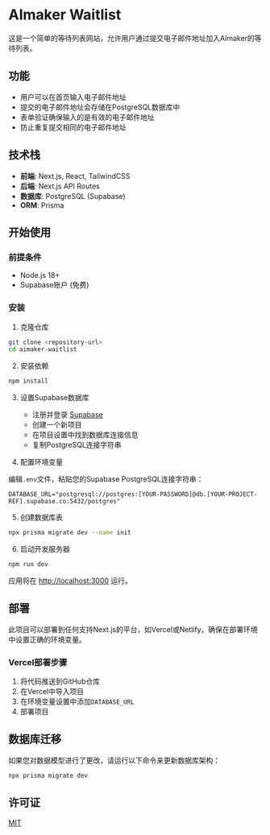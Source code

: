 # AImaker Waitlist

这是一个简单的等待列表网站，允许用户通过提交电子邮件地址加入AImaker的等待列表。

## 功能

- 用户可以在首页输入电子邮件地址
- 提交的电子邮件地址会存储在PostgreSQL数据库中
- 表单验证确保输入的是有效的电子邮件地址
- 防止重复提交相同的电子邮件地址

## 技术栈

- **前端**: Next.js, React, TailwindCSS
- **后端**: Next.js API Routes
- **数据库**: PostgreSQL (Supabase)
- **ORM**: Prisma

## 开始使用

### 前提条件

- Node.js 18+
- Supabase账户 (免费)

### 安装

1. 克隆仓库

```bash
git clone <repository-url>
cd aimaker-waitlist
```

2. 安装依赖

```bash
npm install
```

3. 设置Supabase数据库

   - 注册并登录 [Supabase](https://supabase.com/)
   - 创建一个新项目
   - 在项目设置中找到数据库连接信息
   - 复制PostgreSQL连接字符串

4. 配置环境变量

编辑`.env`文件，粘贴您的Supabase PostgreSQL连接字符串：

```
DATABASE_URL="postgresql://postgres:[YOUR-PASSWORD]@db.[YOUR-PROJECT-REF].supabase.co:5432/postgres"
```

5. 创建数据库表

```bash
npx prisma migrate dev --name init
```

6. 启动开发服务器

```bash
npm run dev
```

应用将在 [http://localhost:3000](http://localhost:3000) 运行。

## 部署

此项目可以部署到任何支持Next.js的平台，如Vercel或Netlify。确保在部署环境中设置正确的环境变量。

### Vercel部署步骤

1. 将代码推送到GitHub仓库
2. 在Vercel中导入项目
3. 在环境变量设置中添加`DATABASE_URL`
4. 部署项目

## 数据库迁移

如果您对数据模型进行了更改，请运行以下命令来更新数据库架构：

```bash
npx prisma migrate dev
```

## 许可证

[MIT](LICENSE)
